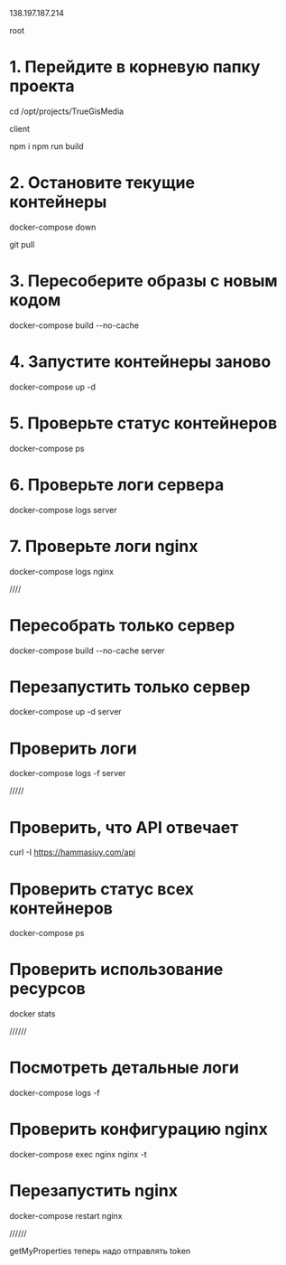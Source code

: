 138.197.187.214

root

# 1. Перейдите в корневую папку проекта

cd /opt/projects/TrueGisMedia


client

npm i
npm run build

# 2. Остановите текущие контейнеры

docker-compose down

git pull

# 3. Пересоберите образы с новым кодом

docker-compose build --no-cache

# 4. Запустите контейнеры заново

docker-compose up -d

# 5. Проверьте статус контейнеров

docker-compose ps

# 6. Проверьте логи сервера

docker-compose logs server

# 7. Проверьте логи nginx

docker-compose logs nginx

////

# Пересобрать только сервер

docker-compose build --no-cache server

# Перезапустить только сервер

docker-compose up -d server

# Проверить логи

docker-compose logs -f server

/////

# Проверить, что API отвечает

curl -I https://hammasiuy.com/api

# Проверить статус всех контейнеров

docker-compose ps

# Проверить использование ресурсов

docker stats

//////

# Посмотреть детальные логи

docker-compose logs -f

# Проверить конфигурацию nginx

docker-compose exec nginx nginx -t

# Перезапустить nginx

docker-compose restart nginx

//////

getMyProperties теперь надо отправлять token
